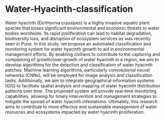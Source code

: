 # Water-Hyacinth-classification
Water hyacinth (Eichhornia crassipes) is a highly invasive aquatic plant species that poses significant environmental and economic threats to water bodies worldwide. Its rapid proliferation can lead to habitat degradation, biodiversity loss, and disruption of ecosystem services as was recently seen in Pune. In this study, we propose an automated classification and monitoring system for water hyacinth growth to aid in environmental management efforts. By enabling civilians to contribute to the capturing and complaining of growth/over-growth of water hyacinth in a region, we aim to develop algorithms for the detection and classification of water hyacinth patches. Machine learning algorithms, particularly convolutional neural networks (CNNs), will be employed for image analysis and classification tasks. Additionally, we aim to integrate geographical information systems (GIS) to facilitate spatial analysis and mapping of water hyacinth distribution patterns over time. The proposed system will provide real-time monitoring capabilities, allowing for timely intervention and management strategies to mitigate the spread of water hyacinth infestations. Ultimately, this research aims to contribute to more effective and sustainable management of water resources and ecosystems impacted by water hyacinth proliferation.

